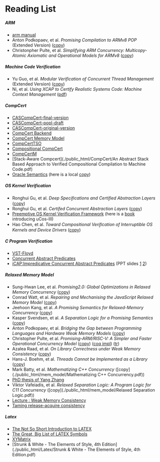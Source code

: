 # Reading List

##### ARM 

- [arm manual](./public_html/ARM/arm_manual.pdf)
- Anton Podkopaev, et al. *Promising Compilation to ARMv8 POP* (Extended Version) ([copy](./public_html/ARM/ecoop2017-arm-full.pdf))
- Christonpher Pulte, et al. *Simplifying ARM Concurrency: Multicopy-Atomic Axiomatic and Operational Models for ARMv8* ([copy](./public_html/ARM/Simplifying-ARM-Concurrency-Multicopy-Atomic.pdf))

##### Machine Code Verification 

- Yu Guo, et al. *Modular Verification of Concurrent Thread Management* (Extended Version) ([copy](./public_html/Certi-Machine-Code/Module_Verification_of_Concurrent_Thread_Management.pdf))
- Ni, et al. *Using XCAP to Certify Realistic Systems Code: Machine Context Management* ([pdf](http://flint.cs.yale.edu/certikos/publications/mctxtr.pdf))

##### CompCert 

- [CASCompCert-final-version](./public_html/CompCert/CASComp.pdf)
- [CASCompCert-popl-draft](./public_html/CompCert/paper.pdf)
- [CASCompCert-original-version](./public_html/CompCert/TR-Jiang.pdf)
- [CompCert Backend](./public_html/CompCert/compcert-backend.pdf)
- [CompCert Memory Model](./public_html/CompCert/compcert-memory-model.pdf)
- [CompCertTSO](./public_html/CompCert/CompCertTSO.pdf)
- [Compositional CompCert](https://www.cs.princeton.edu/~appel/papers/compcomp.pdf)
- [CompCertM](https://sf.snu.ac.kr/compcertm/)
- [Stack-Aware Compcert](./public_html/CompCert/An Abstract Stack Based Approach to Verified Compositional Compilation to Machine Code.pdf)
- [Oracle Semantics](https://www.cs.princeton.edu/~appel/papers/concurrent.pdf) (here is a local [copy](./public_html/CompCert/Oracle-Semantics.pdf)) 

##### OS Kernel Verification

- Ronghui Gu, et al. *Deep Speciﬁcations and Certiﬁed Abstraction Layers* ([copy](./public_html/OSVeri/dscal-tr.pdf))
- Ronghui Gu, et al. *Certifed Concurrent Abstraction Layers* ([copy](./public_html/OSVeri/Certified_Concurrent_Abstract_Layer.pdf))
- [Preemptive OS Kernel Verification Framework](./public_html/OSVeri/framework.pdf) (here is a [book](./public_html/OSVeri/uCOS-III.pdf) introducing uCos-III)
- Hao Chen, et al. *Toward Compositional Veriﬁcation of Interruptible OS Kernels and Device Drivers* ([copy](./public_html/OSVeri/Toward_Compositional_Veriﬁcation_of_Interruptible_OS_Kernels_and_Device_Drivers.pdf))

##### C Program Verification

- [VST-Floyd](./public_html/Verify-C/VST-Floyd.pdf)
- [Concurrent Abstract Predicates](./public_html/Verify-C/CAP.pdf)
- [iCAP:Impredicative Concurrent Abstract Predicates](./public_html/Verify-C/iCAP.pdf) (PPT slides [1](./public_html/Verify-C/iCAP-slides1.pdf) [2](./public_html/Verify-C/iCAP-slides2.pdf))

##### Relaxed Memory Model

- Sung-Hwan Lee, et al. *Promising2.0: Global Optimizations in Relaxed Memory Concurrency* ([copy](./public_html/mem_model/promising2.pdf))
- Conrad Watt, et al. *Repairing and Mechanising the JavaScript Relaxed Memory Model* ([copy](./public_html/mem_model/JavaScript-Relaxed-Memory-Model-PLDI-2020.pdf)) 
- Jeehoon Kang, et al. *A Promising Semantics for Relaxed-Memory Concurrency* ([copy](./public_html/mem_model/A_Promising_Semantics_for_Relaxed-Memory_Concurrency.pdf))
- Kasper Svendsen, et al. *A Separation Logic for a Promising Semantics* ([copy](./public_html/mem_model/A_Separation_Logic_for_a_Promising_Semantics.pdf))
- Anton Podkopaev, et al. *Bridging the Gap between Programming Languages and Hardware Weak Memory Models* ([copy](./public_html/mem_model/pl_mem.pdf))
- Christopher Pulte, et al. *Promising-ARM/RISC-V: A Simpler and Faster Operational Concurrency Model* ([copy](./public_html/mem_model/Promising-ARM_RISC-V.pdf)) ([coq impl](https://github.com/snu-sf/promising-arm/)) ([tr](https://www.cl.cam.ac.uk/~jp622/promising-arm-riscv.pdf))
- Azalea Raad, et al. *On Library Correctness under Weak Memory Consistency* ([copy](./public_html/mem_model/Libraries-POPL-2019.pdf))
- Hans-J. Boehm, et al. *Threads Cannot be Implemented as a Library* ([copy](./public_html/mem_model/Threads_can't_be_implemented_as_a_library.pdf))
- Mark Batty, et al. *Mathematizing C++ Concurrency* ([copy](./public_html/mem_model/Mathematizing C++ Concurrency.pdf))
- [PhD thesis of Yang Zhang](./public_html/mem_model/张扬论文_v3.pdf)
- Viktor Vafeiadis, et al. *Relaxed Separation Logic: A Program Logic for C11 Concurrency* ([copy](./public_html/mem_model/Relaxed Separation Logic.pdf))
- [Lecture : Weak Memory Consistency](https://people.mpi-sws.org/~viktor/wmc/)
- [Taming release-acquire consistency](https://www.cs.tau.ac.il/~orilahav/papers/popl16.pdf)

##### Latex

- [The Not So Short Introduction to LATEX](./public_html/Latex/lshort.pdf)
- [The Great, Big List of LATEX Symbols ](./public_html/Latex/LaTex_symbols.pdf)
- [XYMatrix](./public_html/Latex/xymatrix.pdf)
- [Strunk & White - The Elements of Style, 4th Edition](./public_html/Latex/Strunk & White - The Elements of Style, 4th Edition.pdf)

